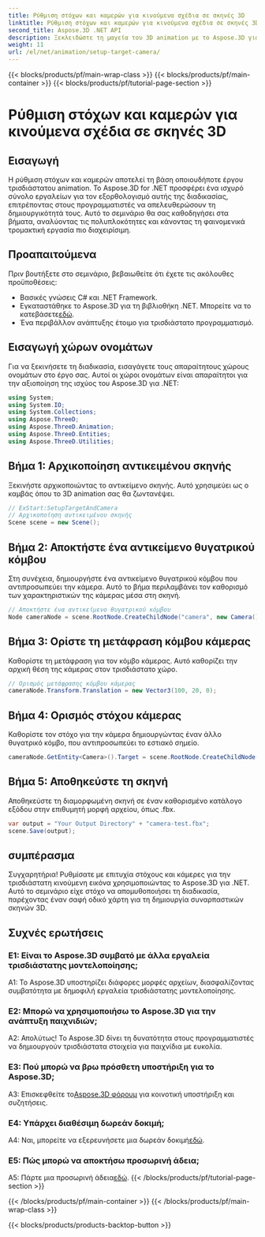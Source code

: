 ```yaml
---
title: Ρύθμιση στόχων και καμερών για κινούμενα σχέδια σε σκηνές 3D
linktitle: Ρύθμιση στόχων και καμερών για κινούμενα σχέδια σε σκηνές 3D
second_title: Aspose.3D .NET API
description: Ξεκλειδώστε τη μαγεία του 3D animation με το Aspose.3D για .NET. Ρυθμίστε χωρίς κόπο στόχους και κάμερες χρησιμοποιώντας αυτό το ολοκληρωμένο σεμινάριο.
weight: 11
url: /el/net/animation/setup-target-camera/
---
```


{{< blocks/products/pf/main-wrap-class >}}
{{< blocks/products/pf/main-container >}}
{{< blocks/products/pf/tutorial-page-section >}}

# Ρύθμιση στόχων και καμερών για κινούμενα σχέδια σε σκηνές 3D

## Εισαγωγή

Η ρύθμιση στόχων και καμερών αποτελεί τη βάση οποιουδήποτε έργου τρισδιάστατου animation. Το Aspose.3D for .NET προσφέρει ένα ισχυρό σύνολο εργαλείων για τον εξορθολογισμό αυτής της διαδικασίας, επιτρέποντας στους προγραμματιστές να απελευθερώσουν τη δημιουργικότητά τους. Αυτό το σεμινάριο θα σας καθοδηγήσει στα βήματα, αναλύοντας τις πολυπλοκότητες και κάνοντας τη φαινομενικά τρομακτική εργασία πιο διαχειρίσιμη.

## Προαπαιτούμενα

Πριν βουτήξετε στο σεμινάριο, βεβαιωθείτε ότι έχετε τις ακόλουθες προϋποθέσεις:

- Βασικές γνώσεις C# και .NET Framework.
-  Εγκαταστάθηκε το Aspose.3D για τη βιβλιοθήκη .NET. Μπορείτε να το κατεβάσετε[εδώ](https://releases.aspose.com/3d/net/).
- Ένα περιβάλλον ανάπτυξης έτοιμο για τρισδιάστατο προγραμματισμό.

## Εισαγωγή χώρων ονομάτων

Για να ξεκινήσετε τη διαδικασία, εισαγάγετε τους απαραίτητους χώρους ονομάτων στο έργο σας. Αυτοί οι χώροι ονομάτων είναι απαραίτητοι για την αξιοποίηση της ισχύος του Aspose.3D για .NET:

```csharp
using System;
using System.IO;
using System.Collections;
using Aspose.ThreeD;
using Aspose.ThreeD.Animation;
using Aspose.ThreeD.Entities;
using Aspose.ThreeD.Utilities;
```

## Βήμα 1: Αρχικοποίηση αντικειμένου σκηνής

Ξεκινήστε αρχικοποιώντας το αντικείμενο σκηνής. Αυτό χρησιμεύει ως ο καμβάς όπου το 3D animation σας θα ζωντανέψει.

```csharp
// ExStart:SetupTargetAndCamera
// Αρχικοποίηση αντικειμένου σκηνής
Scene scene = new Scene();
```

## Βήμα 2: Αποκτήστε ένα αντικείμενο θυγατρικού κόμβου

Στη συνέχεια, δημιουργήστε ένα αντικείμενο θυγατρικού κόμβου που αντιπροσωπεύει την κάμερα. Αυτό το βήμα περιλαμβάνει τον καθορισμό των χαρακτηριστικών της κάμερας μέσα στη σκηνή.

```csharp
// Αποκτήστε ένα αντικείμενο θυγατρικού κόμβου
Node cameraNode = scene.RootNode.CreateChildNode("camera", new Camera());
```

## Βήμα 3: Ορίστε τη μετάφραση κόμβου κάμερας

Καθορίστε τη μετάφραση για τον κόμβο κάμερας. Αυτό καθορίζει την αρχική θέση της κάμερας στον τρισδιάστατο χώρο.

```csharp
// Ορισμός μετάφρασης κόμβου κάμερας
cameraNode.Transform.Translation = new Vector3(100, 20, 0);
```

## Βήμα 4: Ορισμός στόχου κάμερας

Καθορίστε τον στόχο για την κάμερα δημιουργώντας έναν άλλο θυγατρικό κόμβο, που αντιπροσωπεύει το εστιακό σημείο.

```csharp
cameraNode.GetEntity<Camera>().Target = scene.RootNode.CreateChildNode("target");
```

## Βήμα 5: Αποθηκεύστε τη σκηνή

Αποθηκεύστε τη διαμορφωμένη σκηνή σε έναν καθορισμένο κατάλογο εξόδου στην επιθυμητή μορφή αρχείου, όπως .fbx.

```csharp
var output = "Your Output Directory" + "camera-test.fbx";
scene.Save(output);
```

## συμπέρασμα

Συγχαρητήρια! Ρυθμίσατε με επιτυχία στόχους και κάμερες για την τρισδιάστατη κινούμενη εικόνα χρησιμοποιώντας το Aspose.3D για .NET. Αυτό το σεμινάριο είχε στόχο να απομυθοποιήσει τη διαδικασία, παρέχοντας έναν σαφή οδικό χάρτη για τη δημιουργία συναρπαστικών σκηνών 3D.

## Συχνές ερωτήσεις

### Ε1: Είναι το Aspose.3D συμβατό με άλλα εργαλεία τρισδιάστατης μοντελοποίησης;

A1: Το Aspose.3D υποστηρίζει διάφορες μορφές αρχείων, διασφαλίζοντας συμβατότητα με δημοφιλή εργαλεία τρισδιάστατης μοντελοποίησης.

### Ε2: Μπορώ να χρησιμοποιήσω το Aspose.3D για την ανάπτυξη παιχνιδιών;

Α2: Απολύτως! Το Aspose.3D δίνει τη δυνατότητα στους προγραμματιστές να δημιουργούν τρισδιάστατα στοιχεία για παιχνίδια με ευκολία.

### Ε3: Πού μπορώ να βρω πρόσθετη υποστήριξη για το Aspose.3D;

 A3: Επισκεφθείτε το[Aspose.3D φόρουμ](https://forum.aspose.com/c/3d/18) για κοινοτική υποστήριξη και συζητήσεις.

### Ε4: Υπάρχει διαθέσιμη δωρεάν δοκιμή;

A4: Ναι, μπορείτε να εξερευνήσετε μια δωρεάν δοκιμή[εδώ](https://releases.aspose.com/).

### Ε5: Πώς μπορώ να αποκτήσω προσωρινή άδεια;

 A5: Πάρτε μια προσωρινή άδεια[εδώ](https://purchase.aspose.com/temporary-license/).
{{< /blocks/products/pf/tutorial-page-section >}}

{{< /blocks/products/pf/main-container >}}
{{< /blocks/products/pf/main-wrap-class >}}

{{< blocks/products/products-backtop-button >}}

